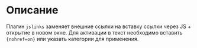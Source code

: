 # Описание
Плагин `jslinks` заменяет внешние ссылки на вставку ссылки через JS + открытие в новом окне. Для активации в текст необходимо вставить `{nohref=on}` или указать категории для применения.

